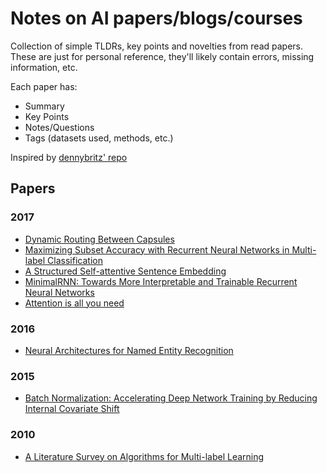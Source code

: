 # Notes on AI papers/blogs/courses

Collection of simple TLDRs, key points and novelties from read papers. These are
just for personal reference, they'll likely contain errors, missing information,
etc.

Each paper has:
- Summary
- Key Points
- Notes/Questions
- Tags (datasets used, methods, etc.)

Inspired by [dennybritz' repo](https://github.com/dennybritz/deeplearning-papernotes)

## Papers

### 2017

- [Dynamic Routing Between Capsules](notes/capsule_networks.md)
- [Maximizing Subset Accuracy with Recurrent Neural Networks in Multi-label Classification](notes/maximizing_acc_rnn_mlc.md)
- [A Structured Self-attentive Sentence Embedding](notes/self_attentive_sentence_embedding.md)
- [MinimalRNN: Towards More Interpretable and Trainable Recurrent Neural Networks](notes/minimalrnn.md)
- [Attention is all you need](notes/all_attention.md)

### 2016

- [Neural Architectures for Named Entity Recognition](notes/neural_ner.md)

### 2015

- [Batch Normalization: Accelerating Deep Network Training by Reducing Internal Covariate Shift](notes/batch_normalization.md)

### 2010

- [A Literature Survey on Algorithms for Multi-label Learning](notes/legacy_survey_mlc.md)
